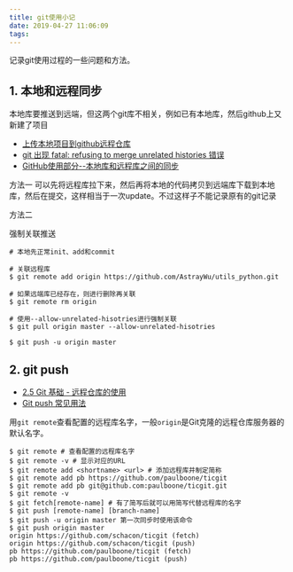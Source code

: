 ```yaml
---
title: git使用小记
date: 2019-04-27 11:06:09
tags:
---
```


记录git使用过程的一些问题和方法。

## 1. 本地和远程同步

本地库要推送到远端，但这两个git库不相关，例如已有本地库，然后github上又新建了项目

- [上传本地项目到github远程仓库](https://blog.csdn.net/guotingting923/article/details/80162896)
- [git 出现 fatal: refusing to merge unrelated histories 错误](https://www.centos.bz/2018/03/git-%E5%87%BA%E7%8E%B0-fatal-refusing-to-merge-unrelated-histories-%E9%94%99%E8%AF%AF/)
- [GitHub使用部分--本地库和远程库之间的同步](https://www.jianshu.com/p/71e8dbd14b30)

方法一
可以先将远程库拉下来，然后再将本地的代码拷贝到远端库下载到本地库，然后在提交，这样相当于一次update。不过这样子不能记录原有的git记录

方法二

强制关联推送

```shell
# 本地先正常init、add和commit

# 关联远程库
$ git remote add origin https://github.com/AstrayWu/utils_python.git

# 如果远端库已经存在，则进行删除再关联
$ git remote rm origin

# 使用--allow-unrelated-hisotries进行强制关联
$ git pull origin master --allow-unrelated-hisotries

$ git push -u origin master
```

## 2. git push

- [2.5 Git 基础 - 远程仓库的使用](https://git-scm.com/book/zh/v2/Git-%E5%9F%BA%E7%A1%80-%E8%BF%9C%E7%A8%8B%E4%BB%93%E5%BA%93%E7%9A%84%E4%BD%BF%E7%94%A8)
- [Git push 常见用法](https://www.cnblogs.com/qianqiannian/p/6008140.html)

用`git remote`查看配置的远程库名字，一般`origin`是Git克隆的远程仓库服务器的默认名字。

```shell
$ git remote # 查看配置的远程库名字
$ git remote -v # 显示对应的URL
$ git remote add <shortname> <url> # 添加远程库并制定简称
$ git remote add pb https://github.com/paulboone/ticgit
$ git remote add pb git@github.com:paulboone/ticgit.git
$ git remote -v
$ git fetch[remote-name] # 有了简写后就可以用简写代替远程库的名字
$ git push [remote-name] [branch-name]
$ git push -u origin master 第一次同步时使用该命令
$ git push origin master
origin https://github.com/schacon/ticgit (fetch)
origin https://github.com/schacon/ticgit (push)
pb https://github.com/paulboone/ticgit (fetch)
pb https://github.com/paulboone/ticgit (push)
```